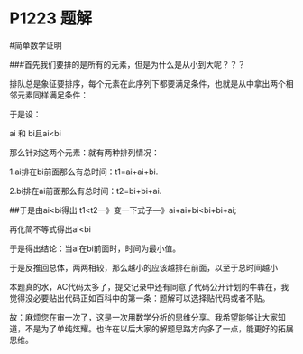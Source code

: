 # P1223 题解

#简单数学证明


###首先我们要排的是所有的元素，但是为什么是从小到大呢？？？


排队总是象征要排序，每个元素在此序列下都要满足条件，也就是从中拿出两个相邻元素同样满足条件：


于是设：


ai 和 bi且ai<bi


那么针对这两个元素：就有两种排列情况：




1.ai排在bi前面那么有总时间：t1=ai+ai+bi.

2.bi排在ai前面那么有总时间：t2=bi+bi+ai.

##于是由ai<bi得出 t1<t2—》变一下式子—》ai+ai+bi<bi+bi+ai;


再化简不等式得出ai<bi


于是得出结论：当ai在bi前面时，时间为最小值。


于是反推回总体，两两相较，那么越小的应该越排在前面，以至于总时间越小


本题真的水，AC代码太多了，提交记录中还有同意了代码公开计划的牛犇在，我觉得没必要贴出代码正如百科中的第一条：题解可以选择贴代码或者不贴。

故：麻烦您在审一次了，这是一次用数学分析的思维分享。我希望能够让大家知道，不是为了单纯炫耀。也许在以后大家的解题思路方向多了一点，能更好的拓展思维。
